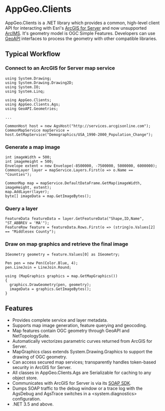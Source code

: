 ﻿# AppGeo.Clients

AppGeo.Clients is a .NET library which provides a common, high-level client API for interacting with 
Esri's [ArcGIS for Server](http://www.esri.com/software/arcgis/arcgisserver) and now
unsupported [ArcIMS](http://www.esri.com/software/arcgis/arcims).  It's geometry model is
OGC Simple Features.  Developers can use [GeoAPI](http://geoapi.codeplex.com/) interfaces to 
process the geometry with other compatible libraries.

## Typical Workflow

### Connect to an ArcGIS for Server map service

    using System.Drawing;
    using System.Drawing.Drawing2D;
    using System.IO;
    using System.Linq;

    using AppGeo.Clients;
    using AppGeo.Clients.Ags;
    using GeoAPI.Geometries;

    ...

    CommonHost host = new AgsHost("http://services.arcgisonline.com");
    CommonMapService mapService = host.GetMapService("Demographics/USA_1990-2000_Population_Change");

### Generate a map image

    int imageWidth = 500;
    int imageHeight = 500;
    Envelope extent = new Envelope(-8500000, -7500000, 5000000, 6000000);
    CommonLayer layer = mapService.Layers.First(o => o.Name == "Counties");

    CommonMap map = mapService.DefaultDataFrame.GetMap(imageWidth, imageHeight, extent);
    map.AddLayer(layer);
    byte[] imageData = map.GetImageBytes();

### Query a layer

    FeatureData featureData = layer.GetFeatureData("Shape,ID,Name", "ST_ABBREV = 'MA'");
    FeatureRow feature = featureData.Rows.First(o => (string)o.Values[2] == "Middlesex County");

### Draw on map graphics and retrieve the final image

    IGeometry geometry = feature.Values[0] as IGeometry;

    Pen pen = new Pen(Color.Blue, 4);
    pen.LineJoin = LineJoin.Round;

    using (MapGraphics graphics = map.GetMapGraphics())
    {
      graphics.DrawGeometry(pen, geometry);
      imageData = graphics.GetImageBytes();
    }
     
## Features

* Provides complete service and layer metadata.
* Supports map image generation, feature querying and geocoding.
* Map features contain OGC geometry through GeoAPI and NetTopologySuite.
* Automatically vectorizes parametric curves returned from ArcGIS for Server.
* MapGraphics class extends System.Drawing.Graphics to support the drawing of OGC geometry.
* Can access secured map services; transparently handles token-based security in ArcGIS for Server.
* All classes in AppGeo.Clients.Ags are Serializable for caching to any object store.
* Communicates with ArcGIS for Server is via its [SOAP SDK](http://resources.arcgis.com/en/help/soap/10.2/).  
* Dumps SOAP traffic to the debug window or a trace log with the AgsDebug and AgsTrace switches in a &lt;system.diagnostics&gt; configuration.
* .NET 3.5 and above.
